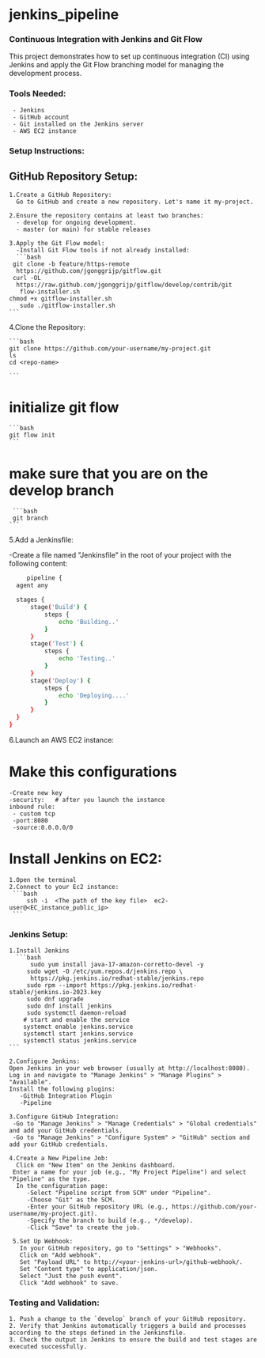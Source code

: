# jenkins_pipeline
### Continuous Integration with Jenkins and Git Flow
This project demonstrates how to set up continuous integration (CI) using Jenkins and apply the Git Flow branching model for managing the development process.

### Tools Needed:
     - Jenkins
     - GitHub account
     - Git installed on the Jenkins server
     - AWS EC2 instance

### Setup Instructions:

## GitHub Repository Setup:
    1.Create a GitHub Repository:
      Go to GitHub and create a new repository. Let's name it my-project.

    2.Ensure the repository contains at least two branches:
      - develop for ongoing development.
      - master (or main) for stable releases

    3.Apply the Git Flow model:
      -Install Git Flow tools if not already installed:
      ```bash
     git clone -b feature/https-remote
      https://github.com/jgonggrijp/gitflow.git
     curl -OL
      https://raw.github.com/jgonggrijp/gitflow/develop/contrib/git
       flow-installer.sh
    chmod +x gitflow-installer.sh
       sudo ./gitflow-installer.sh
    ```

4.Clone the Repository:
  
    ```bash
    git clone https://github.com/your-username/my-project.git
    ls
    cd <repo-name>
   
    ```
# initialize git flow
    ```bash
    git flow init
    ```
 # make sure that you are on the develop branch
     ```bash
     git branch  
    ```

5.Add a Jenkinsfile:

-Create a file named "Jenkinsfile" in the root of your project with the following content:
 
  ```bash
       pipeline {
    agent any

    stages {
        stage('Build') {
            steps {
                echo 'Building..'
            }
        }
        stage('Test') {
            steps {
                echo 'Testing..'
            }
        }
        stage('Deploy') {
            steps {
                echo 'Deploying....'
            }
        }
    }
}
  ```

6.Launch an AWS EC2 instance:
  # Make this configurations
    
    -Create new key
    -security:   # after you launch the instance 
    inbound rule:
     - custom tcp
     -port:8080
     -source:0.0.0.0/0
 
  # Install Jenkins on EC2:
    
    1.Open the terminal
    2.Connect to your Ec2 instance:
     ```bash
         ssh -i  <The path of the key file>  ec2-user@<EC_instance_public_ip> 
     ```
   
### Jenkins Setup:

    1.Install Jenkins
      ```bash
          sudo yum install java-17-amazon-corretto-devel -y
         sudo wget -O /etc/yum.repos.d/jenkins.repo \
          https://pkg.jenkins.io/redhat-stable/jenkins.repo
         sudo rpm --import https://pkg.jenkins.io/redhat-stable/jenkins.io-2023.key
         sudo dnf upgrade
         sudo dnf install jenkins
         sudo systemctl daemon-reload
        # start and enable the service 
        systemct enable jenkins.service
        systemctl start jenkins.service
        systemctl status jenkins.service
    ```

    2.Configure Jenkins:
    Open Jenkins in your web browser (usually at http://localhost:8080).
    Log in and navigate to "Manage Jenkins" > "Manage Plugins" > "Available".
    Install the following plugins:
       -GitHub Integration Plugin
       -Pipeline
   
    3.Configure GitHub Integration:
     -Go to "Manage Jenkins" > "Manage Credentials" > "Global credentials" and add your GitHub credentials.
     -Go to "Manage Jenkins" > "Configure System" > "GitHub" section and add your GitHub credentials.
   
    4.Create a New Pipeline Job:
      Click on "New Item" on the Jenkins dashboard.
     Enter a name for your job (e.g., "My Project Pipeline") and select "Pipeline" as the type.
      In the configuration page:
         -Select "Pipeline script from SCM" under "Pipeline".
         -Choose "Git" as the SCM.
         -Enter your GitHub repository URL (e.g., https://github.com/your-username/my-project.git).
         -Specify the branch to build (e.g., */develop).
         -Click "Save" to create the job.
    
     5.Set Up Webhook:
       In your GitHub repository, go to "Settings" > "Webhooks".
       Click on "Add webhook".
       Set "Payload URL" to http://<your-jenkins-url>/github-webhook/.
       Set "Content type" to application/json.
       Select "Just the push event".
       Click "Add webhook" to save.

  ### Testing and Validation:

    1. Push a change to the `develop` branch of your GitHub repository.
    2. Verify that Jenkins automatically triggers a build and processes according to the steps defined in the Jenkinsfile.
    3. Check the output in Jenkins to ensure the build and test stages are executed successfully.
